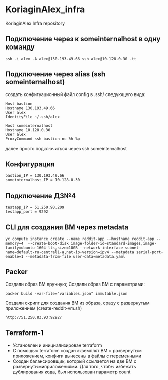 # KoriaginAlex_infra
KoriaginAlex Infra repository

## Подключение через к someinternalhost в одну команду
```
ssh -i alex -A alex@130.193.49.66 ssh alex@10.128.0.30 -tt
```

## Подключение через alias (ssh someinternalhost)
создать конфигуационный файл config в .ssh/ следующего вида:
```
Host bastion
Hostname 130.193.49.66
User alex
IdentityFile ~/.ssh/alex

Host someinternalhost
Hostname 10.128.0.30
User alex
ProxyCommand ssh bastion nc %h %p
```
далее просто подключиться через ssh someinternalhost

## Конфигурация
```
bastion_IP = 130.193.49.66
someinternalhost_IP = 10.128.0.30
```
## Подключение ДЗ№4
```
testapp_IP = 51.250.90.209
testapp_port = 9292
```
## CLI для создания ВМ через metadata
```
yc compute instance create --name reddit-app --hostname reddit-app --memory=4  --create-boot-disk image-folder-id=standard-images,image-family=ubuntu-1604-lts,size=10GB --network-interface subnet-name=default-ru-central1-a,nat-ip-version=ipv4 --metadata serial-port-enable=1 --metadata-from-file user-data=metadata.yaml
```
## Packer
Создали образ ВМ вручную;
Создали образ ВМ с параметрами:
```
packer build -var-file="variables.json" immutable.json
```
Создали скрипт для создания ВМ из образа, сразу с развернутым приложением (create-reddit-vm.sh)
```
http://51.250.83.93:9292/
```
## Terraform-1
- Установлен и инициализирован terraform
- С помощью terraform создан экземплят ВМ с развернутым приложением, конфиги вынесены в файлы с переменными
- Создан балансировщик, который ссылается на две ВМ с развернутымиприложениями. Для того, чтобы избежать дублирования кода, был использован параметр count
